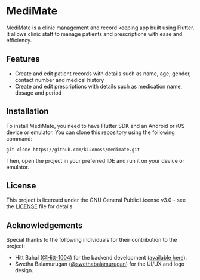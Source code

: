 # MediMate

MediMate is a clinic management and record keeping app built using Flutter. It allows clinic staff to manage patients and prescriptions with ease and efficiency.

## Features

- Create and edit patient records with details such as name, age, gender, contact number and medical history
- Create and edit prescriptions with details such as medication name, dosage and period

## Installation

To install MediMate, you need to have Flutter SDK and an Android or iOS device or emulator. You can clone this repository using the following command:

`git clone https://github.com/k12onoss/medimate.git`

Then, open the project in your preferred IDE and run it on your device or emulator.

## License

This project is licensed under the GNU General Public License v3.0 - see the [LICENSE](LICENSE) file for details.

## Acknowledgements

Special thanks to the following individuals for their contribution to the project:

- Hitt Bahal ([@Hitt-1004](https://github.com/Hitt-1004)) for the backend development ([available here](https://github.com/Hitt-1004/medimate)).
- Swetha Balamurugan ([@swethabalamurugan](https://github.com/swethabalamurugan)) for the UI/UX and logo design.
